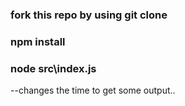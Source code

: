 ### fork this repo by using git clone 
### npm install
### node src\index.js

--changes the time to get some output..
